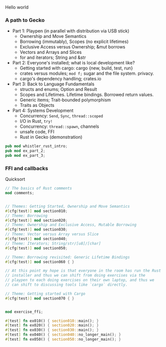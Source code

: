 Hello world

### A path to Gecko

* Part 1: Playpen (in parallel with distribution via USB stick)
  * Ownership and Move Semantics
  * Borrowing (immutably), Scopes (no explicit lifetimes)
  * Exclusive Access versus Ownership; &mut borrows
  * Vectors and Arrays and Slices
  * for and iterators; String and &str
* Part 2: Everyone's installed; what is local development like?
  * Getting started with cargo: cargo {new, build, test, run}
  * crates versus modules; `mod f;` sugar and the file system. privacy.
  * cargo's dependency handling; crates.io
* Part 3: Back to Language Fundamentals
  * structs and enums; Option and Result
  * Scopes and Lifetimes. Lifetime bindings. Borrowed return values.
  * Generic items; Trait-bounded polymorphism
  * Traits as Objects
* Part 4: Systems Development
  * Concurrency: `Send`, `Sync`, `thread::scoped`
  * I/O in Rust, `try!`
  * Concurrency: `thread::spawn`, channels
  * unsafe code, FFI
  * Rust in Gecko (demonstration)

```rust
pub mod whistler_rust_intro;
pub mod ex_part_2;
pub mod ex_part_3;
```

### FFI and callbacks

Quicksort

```rust
// The basics of Rust comments
mod comments;


// Themes: Getting Started, Ownership and Move Semantics
#[cfg(test)] mod section010;
// Theme: Borrowing
#[cfg(test)] mod section020;
// Theme: Ownership and Exclusive Access, Mutable Borrowing
#[cfg(test)] mod section030;
// Theme: Vector versus Array versus Slice
#[cfg(test)] mod section040;
// Theme: Iterators; String/str/[u8]/[char]
#[cfg(test)] mod section050;

// Theme: Borrowing revisited: Generic Lifetime Bindings
#[cfg(test)] mod section060 { }

// At this point my hope is that everyone in the room has run the Rust
// installer and thus we can shift from doing exercises via the
// playpen to each doing exercises on their own laptop, and thus we
// can shift to discussing tools like `cargo` directly.

// Theme: Getting started with Cargo
#[cfg(test)] mod section070 { }


mod exercise_ffi;

#[test] fn ex010() { section010::main(); }
#[test] fn ex020() { section020::main(); }
#[test] fn ex030() { section030::main(); }
#[test] fn ex040() { section040::no_longer_main(); }
#[test] fn ex050() { section050::no_longer_main(); }
```
